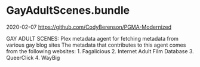 # GayAdultScenes.bundle

2020-02-07
https://github.com/CodyBerenson/PGMA-Modernized

GAY ADULT SCENES:
Plex metadata agent for fetching metadata from various gay blog sites
The metadata that contributes to this agent comes from the following websites:
    1. Fagalicious
	2. Internet Adult Film Database
	3. QueerClick
    4. WayBig